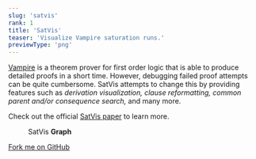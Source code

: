```yaml
---
slug: 'satvis'
rank: 1
title: 'SatVis'
teaser: 'Visualize Vampire saturation runs.'
previewType: 'png'
---
```


<script>
import Figure from '$lib/components/Figure.svelte';
import Icon from '$lib/components/Icon.svelte';
import ProjectLinks from '$lib/components/ProjectLinks.svelte';
</script>

[Vampire](https://vprover.github.io/) is a theorem prover for first order logic 
that is able to produce detailed proofs in a short time. However, debugging failed proof attempts can be
quite cumbersome. SatVis attempts to change this by providing features such as *derivation visualization,*
*clause reformatting,* *common parent and/or consequence search,* and many more.

Check out the official [SatVis paper](https://link.springer.com/chapter/10.1007%2F978-3-030-34968-4_28) to learn more.

<Figure src="/projects/satvis/visualization.png">SatVis <strong>Graph</strong></Figure>

<ProjectLinks>
    <a href="https://github.com/gleiss/saturation-visualization">
        <Icon name='github'></Icon>
        Fork me on GitHub
        <Icon name='arrow-right'></Icon>
    </a>
</ProjectLinks>
